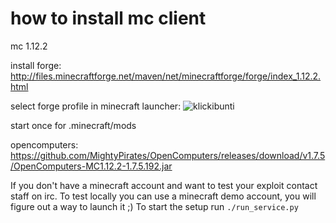 # how to install mc client

mc 1.12.2

install forge: http://files.minecraftforge.net/maven/net/minecraftforge/forge/index_1.12.2.html

select forge profile in minecraft launcher:
![klickibunti](https://i.imgur.com/pkz9mLp.png)

start once for .minecraft/mods

opencomputers: https://github.com/MightyPirates/OpenComputers/releases/download/v1.7.5/OpenComputers-MC1.12.2-1.7.5.192.jar

If you don't have a minecraft account and want to test your exploit contact staff on irc.
To test locally you can use a minecraft demo account, you will figure out a way to launch it ;)
To start the setup run `./run_service.py`
